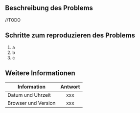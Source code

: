 ## Beschreibung des Problems

//TODO

## Schritte zum reproduzieren des Problems

  1. a
  2. b
  3. c
  
## Weitere Informationen

| Information | Antwort |
|----------|:-------------:|
| Datum und Uhrzeit | xxx |
| Browser und Version | xxx |